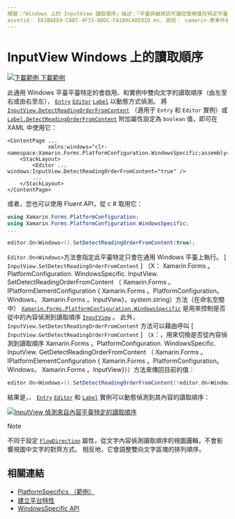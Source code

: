 ```yaml
---
標題：「Windows 上的 InputView 讀取順序」描述：「平臺詳細資訊可讓您使用僅在特定平臺上提供的功能，而不需執行自訂轉譯器或效果。 本文說明如何使用 Windows 平臺特定的，讓您能夠動態偵測雙向文字的讀取順序。」
assetid： E61BAEE0-C8B7-4F33-8DDC-FA1B9CA8E81D ms. 技術： xamarin-表單作者： davidbritch ms. author： dabritch ms. 日期：10/24/2018 否-loc： [ Xamarin.Forms ， Xamarin.Essentials ]
---
```


# <a name="inputview-reading-order-on-windows"></a>InputView Windows 上的讀取順序

[![下載範例 ](~/media/shared/download.png) 下載範例](https://docs.microsoft.com/samples/xamarin/xamarin-forms-samples/userinterface-platformspecifics)

此通用 Windows 平臺平臺特定的會啟用、和實例中雙向文字的讀取順序（由左至右或由右至左）， [`Entry`](xref:Xamarin.Forms.Entry) [`Editor`](xref:Xamarin.Forms.Editor) [`Label`](xref:Xamarin.Forms.Label) 以動態方式偵測。 將 [`InputView.DetectReadingOrderFromContent`](xref:Xamarin.Forms.PlatformConfiguration.WindowsSpecific.InputView.DetectReadingOrderFromContentProperty) （適用于 `Entry` 和 `Editor` 實例）或 [`Label.DetectReadingOrderFromContent`](xref:Xamarin.Forms.PlatformConfiguration.WindowsSpecific.Label.DetectReadingOrderFromContentProperty) 附加屬性設定為 `boolean` 值，即可在 XAML 中使用它：

```xaml
<ContentPage ...
             xmlns:windows="clr-namespace:Xamarin.Forms.PlatformConfiguration.WindowsSpecific;assembly=Xamarin.Forms.Core">
    <StackLayout>
        <Editor ... windows:InputView.DetectReadingOrderFromContent="true" />
        ...
    </StackLayout>
</ContentPage>
```

或者，您也可以使用 Fluent API，從 c # 取用它：

```csharp
using Xamarin.Forms.PlatformConfiguration;
using Xamarin.Forms.PlatformConfiguration.WindowsSpecific;
...

editor.On<Windows>().SetDetectReadingOrderFromContent(true);
```

`Editor.On<Windows>`方法會指定此平臺特定只會在通用 Windows 平臺上執行。 [ `InputView.SetDetectReadingOrderFromContent` ] （X： Xamarin.Forms 。PlatformConfiguration. WindowsSpecific. InputView. SetDetectReadingOrderFromContent （ Xamarin.Forms 。IPlatformElementConfiguration { Xamarin.Forms 。PlatformConfiguration。 Windows， Xamarin.Forms 。InputView}，system.string）方法（在命名空間中） [`Xamarin.Forms.PlatformConfiguration.WindowsSpecific`](xref:Xamarin.Forms.PlatformConfiguration.WindowsSpecific) 是用來控制是否從中的內容偵測到讀取順序 [`InputView`](xref:Xamarin.Forms.InputView) 。 此外， `InputView.SetDetectReadingOrderFromContent` 方法可以藉由呼叫 [ `InputView.GetDetectReadingOrderFromContent` ] （x：，用來切換是否從內容偵測到讀取順序 Xamarin.Forms 。PlatformConfiguration. WindowsSpecific. InputView. GetDetectReadingOrderFromContent （ Xamarin.Forms 。IPlatformElementConfiguration { Xamarin.Forms 。PlatformConfiguration。 Windows， Xamarin.Forms 。InputView}））方法來傳回目前的值：

```csharp
editor.On<Windows>().SetDetectReadingOrderFromContent(!editor.On<Windows>().GetDetectReadingOrderFromContent());
```

結果是，、 [`Entry`](xref:Xamarin.Forms.Entry) [`Editor`](xref:Xamarin.Forms.Editor) 和 [`Label`](xref:Xamarin.Forms.Label) 實例可以動態偵測到其內容的讀取順序：

[![InputView 偵測來自內容平臺特定的讀取順序](inputview-reading-order-images/editor-readingorder.png "InputView 偵測來自內容平臺特定的讀取順序")](inputview-reading-order-images/editor-readingorder-large.png#lightbox "InputView 偵測來自內容平臺特定的讀取順序")

> [!NOTE]
> 不同于設定 [`FlowDirection`](xref:Xamarin.Forms.VisualElement.FlowDirection) 屬性，從文字內容偵測讀取順序的視圖邏輯，不會影響視圖中文字的對齊方式。 相反地，它會調整雙向文字區塊的排列順序。

## <a name="related-links"></a>相關連結

- [PlatformSpecifics （範例）](https://docs.microsoft.com/samples/xamarin/xamarin-forms-samples/userinterface-platformspecifics)
- [建立平台特性](~/xamarin-forms/platform/platform-specifics/index.md#creating-platform-specifics)
- [WindowsSpecific API](xref:Xamarin.Forms.PlatformConfiguration.WindowsSpecific)
